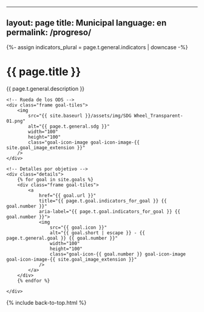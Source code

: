 ----
layout: page
title: Municipal
language: en
permalink: /progreso/
---

{%- assign indicators_plural = page.t.general.indicators | downcase -%}

<div class="container">
    <!-- Título y descripción del progreso -->
    <div class="header">
        <h1>{{ page.title }}</h1>
        <p>{{ page.t.general.description }}</p>
    </div>

    <!-- Rueda de los ODS -->
    <div class="frame goal-tiles">
        <img 
            src="{{ site.baseurl }}/assets/img/SDG Wheel_Transparent-01.png" 
            alt="{{ page.t.general.sdg }}" 
            width="100" 
            height="100" 
            class="goal-icon-image goal-icon-image-{{ site.goal_image_extension }}" 
        />
    </div>

    <!-- Detalles por objetivo -->
    <div class="details">
        {% for goal in site.goals %}
        <div class="frame goal-tiles">
            <a 
                href="{{ goal.url }}" 
                title="{{ page.t.goal.indicators_for_goal }} {{ goal.number }}" 
                aria-label="{{ page.t.goal.indicators_for_goal }} {{ goal.number }}">
                <img 
                    src="{{ goal.icon }}" 
                    alt="{{ goal.short | escape }} - {{ page.t.general.goal }} {{ goal.number }}" 
                    width="100" 
                    height="100" 
                    class="goal-icon-{{ goal.number }} goal-icon-image goal-icon-image-{{ site.goal_image_extension }}"
                />
            </a>
        </div>
        {% endfor %}
        
    </div>
</div>

{% include back-to-top.html %}
